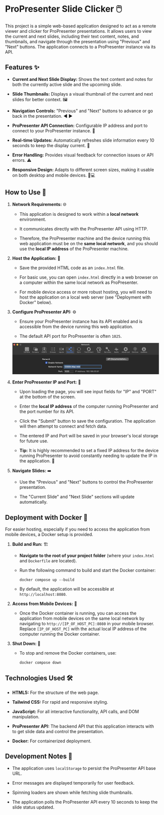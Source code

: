 # ProPresenter Slide Clicker 🖱️

This project is a simple web-based application designed to act as a remote viewer and clicker for ProPresenter presentations. It allows users to view the current and next slides, including their text content, notes, and thumbnails, and navigate through the presentation using "Previous" and "Next" buttons. The application connects to a ProPresenter instance via its API.

## Features ✨

-   **Current and Next Slide Display:**  Shows the text content and notes for both the currently active slide and the upcoming slide.
    
-   **Slide Thumbnails:**  Displays a visual thumbnail of the current and next slides for better context. 🖼️
    
-   **Navigation Controls:**  "Previous" and "Next" buttons to advance or go back in the presentation. ◀️ ▶️
    
-   **ProPresenter API Connection:**  Configurable IP address and port to connect to your ProPresenter instance. 🔌
    
-   **Real-time Updates:**  Automatically refreshes slide information every 10 seconds to keep the display current. 🔄
    
-   **Error Handling:**  Provides visual feedback for connection issues or API errors. ⚠️
    
-   **Responsive Design:**  Adapts to different screen sizes, making it usable on both desktop and mobile devices. 📱💻
    

## How to Use 🚀

1.  **Network Requirements:**  🌐
    
    -   This application is designed to work within a  **local network**  environment.
        
    -   It communicates directly with the ProPresenter API using HTTP.
        
    -   Therefore, the ProPresenter machine and the device running this web application must be on the  **same local network**, and you should use the  **local IP address**  of the ProPresenter machine.
        
2.  **Host the Application:**  📁
    
    -   Save the provided HTML code as an  `index.html`  file.
        
    -   For basic use, you can open  `index.html`  directly in a web browser on a computer within the same local network as ProPresenter.
        
    -   For mobile device access or more robust hosting, you will need to host the application on a local web server (see "Deployment with Docker" below).
        
3.  **Configure ProPresenter API:**  ⚙️
    
    -   Ensure your ProPresenter instance has its API enabled and is accessible from the device running this web application.
        
    -   The default API port for ProPresenter is often  `1025`.
        
    ![image](./propresenter-network.jpg)
4.  **Enter ProPresenter IP and Port:**  🔢
    
    -   Upon loading the page, you will see input fields for "IP" and "PORT" at the bottom of the screen.
        
    -   Enter the  **local IP address**  of the computer running ProPresenter and the port number for its API.
        
    -   Click the "Submit" button to save the configuration. The application will then attempt to connect and fetch data.
        
    -   The entered IP and Port will be saved in your browser's local storage for future use.
        
    -   **Tip:**  It is highly recommended to set a fixed IP address for the device running ProPresenter to avoid constantly needing to update the IP in the application. 📌
        
5.  **Navigate Slides:**  ➡️
    
    -   Use the "Previous" and "Next" buttons to control the ProPresenter presentation.
        
    -   The "Current Slide" and "Next Slide" sections will update automatically.
        

## Deployment with Docker 🐳

For easier hosting, especially if you need to access the application from mobile devices, a Docker setup is provided.

1.  **Build and Run:**  🏗️
    
    -   **Navigate to the root of your project folder**  (where your  `index.html`  and  `Dockerfile`  are located).
        
    -   Run the following command to build and start the Docker container:
        
        ```
        docker compose up --build
        
        ```
        
    -   By default, the application will be accessible at  `http://localhost:8080`.
        
2.  **Access from Mobile Devices:**  📲
    
    -   Once the Docker container is running, you can access the application from mobile devices on the same local network by navigating to  `http://[IP_OF_HOST_PC]:8080`  in your mobile browser. Replace  `[IP_OF_HOST_PC]`  with the actual local IP address of the computer running the Docker container.
        
3.  **Shut Down:**  🛑
    
    -   To stop and remove the Docker containers, use:
        
        ```
        docker compose down
        
        ```
        

## Technologies Used 🛠️

-   **HTML5:**  For the structure of the web page.
    
-   **Tailwind CSS:**  For rapid and responsive styling.
    
-   **JavaScript:**  For all interactive functionality, API calls, and DOM manipulation.
    
-   **ProPresenter API:**  The backend API that this application interacts with to get slide data and control the presentation.
    
-   **Docker:**  For containerized deployment.
    

## Development Notes 📝

-   The application uses  `localStorage`  to persist the ProPresenter API base URL.
    
-   Error messages are displayed temporarily for user feedback.
    
-   Spinning loaders are shown while fetching slide thumbnails.
    
-   The application polls the ProPresenter API every 10 seconds to keep the slide status updated.
